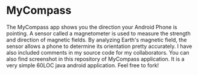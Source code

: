 # MyCompass
The MyCompass app shows you the direction your Android Phone is pointing. A sensor called a magnetometer is used to measure the strength and direction of magnetic fields. By analyzing Earth's magnetic field, the sensor allows a phone to determine its orientation pretty accurately. 
I have also included comments in my source code for my collaborators.
You can also find screenshot in this repository of MyCompass application.
It is a very simple 60LOC java android application. 
Feel free to fork!
